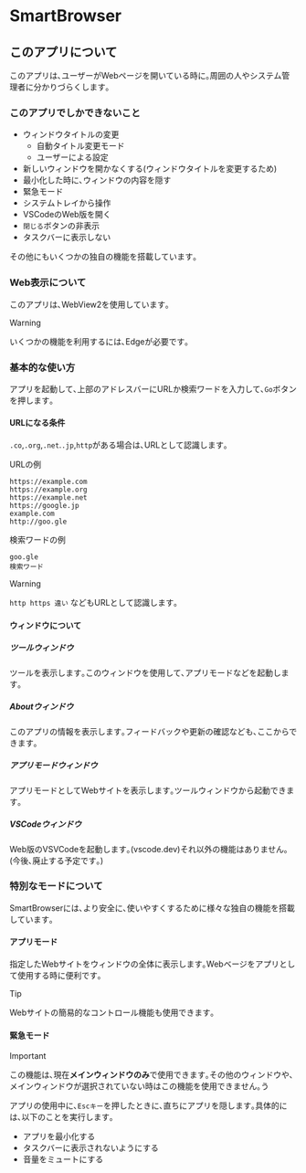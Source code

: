 # SmartBrowser

## このアプリについて

このアプリは､ユーザーがWebページを開いている時に｡周囲の人やシステム管理者に分かりづらくします｡

### このアプリでしかできないこと

- ウィンドウタイトルの変更
  - 自動タイトル変更モード
  - ユーザーによる設定
- 新しいウィンドウを開かなくする(ウィンドウタイトルを変更するため)
- 最小化した時に､ウィンドウの内容を隠す
- 緊急モード
- システムトレイから操作
- VSCodeのWeb版を開く
- `閉じる`ボタンの非表示
- タスクバーに表示しない

その他にもいくつかの独自の機能を搭載しています｡

### Web表示について

このアプリは､WebView2を使用しています｡
>[!WARNING]
>いくつかの機能を利用するには､Edgeが必要です｡

### 基本的な使い方

アプリを起動して､上部のアドレスバーにURLか検索ワードを入力して､`Go`ボタンを押します｡

#### URLになる条件

`.co`,`.org`,`.net`.`.jp`,`http`がある場合は､URLとして認識します｡

URLの例

```text
https://example.com
https://example.org
https://example.net
https://google.jp
example.com
http://goo.gle
```

検索ワードの例

```text
goo.gle
検索ワード
```

>[!WARNING]
>`http https 違い` などもURLとして認識します｡

#### ウィンドウについて

##### ツールウィンドウ

ツールを表示します｡このウィンドウを使用して､アプリモードなどを起動します｡

##### Aboutウィンドウ

このアプリの情報を表示します｡フィードバックや更新の確認なども､ここからできます｡

##### アプリモードウィンドウ

アプリモードとしてWebサイトを表示します｡ツールウィンドウから起動できます｡

##### VSCodeウィンドウ

Web版のVSVCodeを起動します｡(vscode.dev)それ以外の機能はありません｡(今後､廃止する予定です｡)

### 特別なモードについて

SmartBrowserには､より安全に､使いやすくするために様々な独自の機能を搭載しています｡

#### アプリモード

指定したWebサイトをウィンドウの全体に表示します｡Webベージをアプリとして使用する時に便利です｡

>[!TIP]
>Webサイトの簡易的なコントロール機能も使用できます｡

#### 緊急モード

>[!IMPORTANT]
>この機能は､現在**メインウィンドウのみ**で使用できます｡その他のウィンドウや､メインウィンドウが選択されていない時はこの機能を使用できません｡う

アプリの使用中に､`Escキー`を押したときに､直ちにアプリを隠します｡具体的には､以下のことを実行します｡

- アプリを最小化する
- タスクバーに表示されないようにする
- 音量をミュートにする
